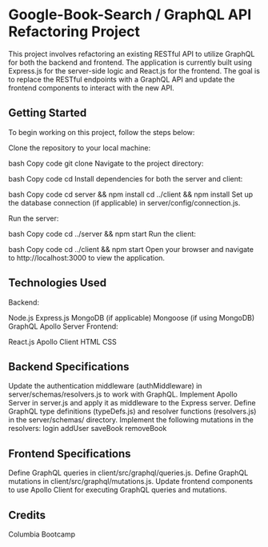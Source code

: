 # Google-Book-Search / GraphQL API Refactoring Project

This project involves refactoring an existing RESTful API to utilize GraphQL for both the backend and frontend. The application is currently built using Express.js for the server-side logic and React.js for the frontend. The goal is to replace the RESTful endpoints with a GraphQL API and update the frontend components to interact with the new API.

## Getting Started
To begin working on this project, follow the steps below:

Clone the repository to your local machine:

bash
Copy code
git clone <repository-url>
Navigate to the project directory:

bash
Copy code
cd <project-directory>
Install dependencies for both the server and client:

bash
Copy code
cd server && npm install
cd ../client && npm install
Set up the database connection (if applicable) in server/config/connection.js.

Run the server:

bash
Copy code
cd ../server && npm start
Run the client:

bash
Copy code
cd ../client && npm start
Open your browser and navigate to http://localhost:3000 to view the application.

## Technologies Used

Backend:

Node.js
Express.js
MongoDB (if applicable)
Mongoose (if using MongoDB)
GraphQL
Apollo Server
Frontend:

React.js
Apollo Client
HTML
CSS

## Backend Specifications
Update the authentication middleware (authMiddleware) in server/schemas/resolvers.js to work with GraphQL.
Implement Apollo Server in server.js and apply it as middleware to the Express server.
Define GraphQL type definitions (typeDefs.js) and resolver functions (resolvers.js) in the server/schemas/ directory.
Implement the following mutations in the resolvers:
login
addUser
saveBook
removeBook

## Frontend Specifications
Define GraphQL queries in client/src/graphql/queries.js.
Define GraphQL mutations in client/src/graphql/mutations.js.
Update frontend components to use Apollo Client for executing GraphQL queries and mutations.

## Credits
Columbia Bootcamp
